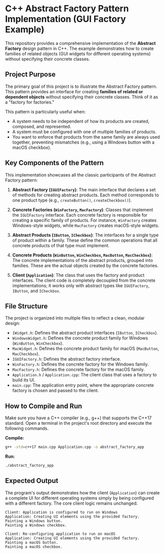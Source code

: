 
# C++ Abstract Factory Pattern Implementation (GUI Factory Example)

This repository provides a comprehensive implementation of the **Abstract Factory** design pattern in C++. The example demonstrates how to create families of related objects (GUI widgets for different operating systems) without specifying their concrete classes.

## Project Purpose

The primary goal of this project is to illustrate the Abstract Factory pattern. This pattern provides an interface for creating **families of related or dependent objects** without specifying their concrete classes. Think of it as a "factory for factories."

This pattern is particularly useful when:
-   A system needs to be independent of how its products are created, composed, and represented.
-   A system must be configured with one of multiple families of products.
-   You want to enforce that products from the same family are always used together, preventing mismatches (e.g., using a Windows button with a macOS checkbox).

## Key Components of the Pattern

This implementation showcases all the classic participants of the Abstract Factory pattern:

1.  **Abstract Factory (`IGUIFactory`)**: The main interface that declares a set of methods for creating abstract products. Each method corresponds to one product type (e.g., `createButton()`, `createCheckbox()`).

2.  **Concrete Factories (`WinFactory`, `MacFactory`)**: Classes that implement the `IGUIFactory` interface. Each concrete factory is responsible for creating a specific family of products. For instance, `WinFactory` creates Windows-style widgets, while `MacFactory` creates macOS-style widgets.

3.  **Abstract Products (`IButton`, `ICheckbox`)**: The interfaces for a single type of product within a family. These define the common operations that all concrete products of that type must implement.

4.  **Concrete Products (`WinButton`, `WinCheckbox`, `MacButton`, `MacCheckbox`)**: The concrete implementations of the abstract products, grouped into families. These are the actual objects created by the concrete factories.

5.  **Client (`Application`)**: The class that uses the factory and product interfaces. The client code is completely decoupled from the concrete implementations; it works only with abstract types like `IGUIFactory`, `IButton`, and `ICheckbox`.

## File Structure

The project is organized into multiple files to reflect a clean, modular design:

-   `IWidget.h`: Defines the abstract product interfaces (`IButton`, `ICheckbox`).
-   `WindowsWidget.h`: Defines the concrete product family for Windows (`WinButton`, `WinCheckbox`).
-   `MacWidget.h`: Defines the concrete product family for macOS (`MacButton`, `MacCheckbox`).
-   `IGUIFactory.h`: Defines the abstract factory interface.
-   `WinFactory.h`: Defines the concrete factory for the Windows family.
-   `MacFactory.h`: Defines the concrete factory for the macOS family.
-   `Application.h` / `Application.cpp`: The client class that uses a factory to build its UI.
-   `main.cpp`: The application entry point, where the appropriate concrete factory is chosen and passed to the client.

## How to Compile and Run

Make sure you have a C++ compiler (e.g., g++) that supports the C++17 standard. Open a terminal in the project's root directory and execute the following commands.

**Compile:**
```bash
g++ -std=c++17 main.cpp Application.cpp -o abstract_factory_app
```

**Run:**
```bash
./abstract_factory_app
```


## Expected Output

The program's output demonstrates how the client (`Application`) can create a complete UI for different operating systems simply by being configured with a different factory. The core client logic remains unchanged.

```
Client: Application is configured to run on Windows
Application: Creating UI elements using the provided factory.
Painting a Windows button.
Painting a Windows checkbox.

Client: Re-configuring application to run on macOS
Application: Creating UI elements using the provided factory.
Painting a macOS button.
Painting a macOS checkbox.
```
